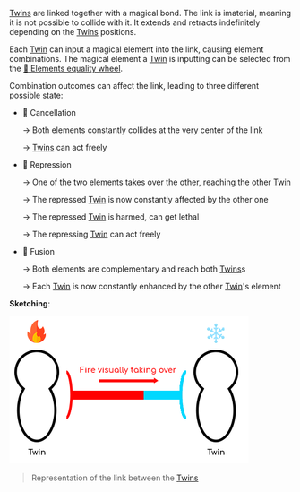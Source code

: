 [Twins](<../Twin.md>) are linked together with a magical bond. The link is imaterial, meaning it is not possible to collide with it. It extends and retracts indefinitely depending on the [Twins](<../Twin.md>) positions.

Each [Twin](<../Twin.md>) can input a magical element into the link, causing element combinations. The magical element a [Twin](<../Twin.md>) is inputting can be selected from the [🎡 Elements equality wheel](<Elements-equality-wheel.md>).

Combination outcomes can affect the link, leading to three different possible state:

* 🚫 Cancellation 

  → Both elements constantly collides at the very center of the link

  → [Twins](<../Twin.md>) can act freely

* 🔪 Repression

  → One of the two elements takes over the other, reaching the other [Twin](<../Twin.md>)

  → The repressed [Twin](<../Twin.md>) is now constantly affected by the other one

  → The repressed [Twin](<../Twin.md>) is harmed, can get lethal

  → The repressing [Twin](<../Twin.md>) can act freely

* 🌟 Fusion 

  → Both elements are complementary and reach both [Twins](<../Twin.md>)s

  → Each [Twin](<../Twin.md>) is now constantly enhanced by the other [Twin](<../Twin.md>)'s element 

**Sketching**:

![Link concept](../../img/link-concept.png)
> Representation of the link between the [Twins](<../Twin.md>)
